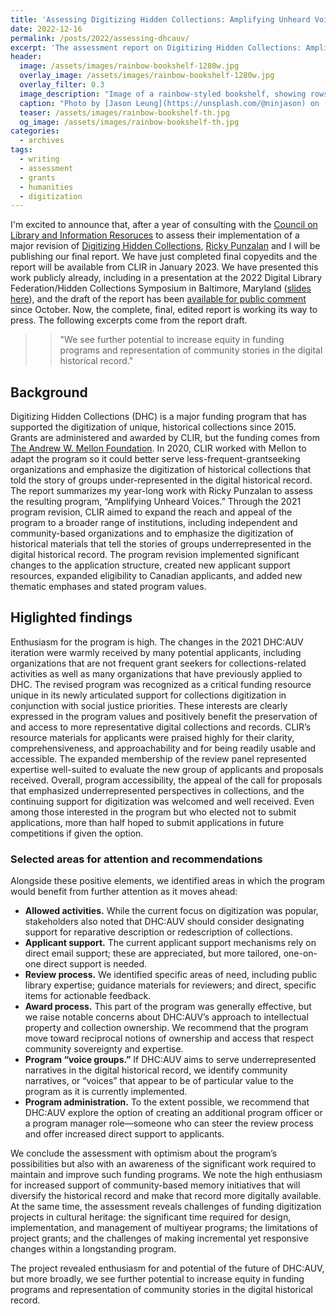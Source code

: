 ```yaml
---
title: 'Assessing Digitizing Hidden Collections: Amplifying Unheard Voices'
date: 2022-12-16
permalink: /posts/2022/assessing-dhcauv/
excerpt: 'The assessment report on Digitizing Hidden Collections: Amplifying Unheard Voices will be published soon!'
header:
  image: /assets/images/rainbow-bookshelf-1280w.jpg
  overlay_image: /assets/images/rainbow-bookshelf-1280w.jpg
  overlay_filter: 0.3
  image_description: "Image of a rainbow-styled bookshelf, showing rows of book spines with red, yellow, and orange colors."
  caption: "Photo by [Jason Leung](https://unsplash.com/@ninjason) on [Unsplash](https://unsplash.com/s/photos/library)"
  teaser: /assets/images/rainbow-bookshelf-th.jpg
  og_image: /assets/images/rainbow-bookshelf-th.jpg
categories: 
  - archives
tags:
  - writing
  - assessment
  - grants
  - humanities
  - digitization
---
```


I'm excited to announce that, after a year of consulting with the [Council on Library and Information Resoruces](https://www.clir.org/) to assess their implementation of a major revision of [Digitizing Hidden Collections](https://www.clir.org/hiddencollections/), [Ricky Punzalan](https://www.rpunzalan.com/) and I will be publishing our final report. We have just completed final copyedits and the report will be available from CLIR in January 2023. We have presented this work publicly already, including in a presentation at the 2022 Digital Library Federation/Hidden Collections Symposium in Baltimore, Maryland ([slides here](https://docs.google.com/presentation/d/1Hw-ghVv9gvhjovL5a_0mkQ7ZBQcyH6Ot7fhSr-sTpgw/edit?usp=sharing)), and the draft of the report has been [available for public comment](https://bit.ly/dhcauv-assessment-comments) since October. Now, the complete, final, edited report is working its way to press. The following excerpts come from the report draft.  

>> "We see further potential to increase equity in funding programs and representation of community stories in the digital historical record."

## Background

Digitizing Hidden Collections (DHC) is a major funding program that has supported the digitization of unique, historical collections since 2015. Grants are administered and awarded by CLIR, but the funding comes from [The Andrew W. Mellon Foundation](https://www.mellon.org/). In 2020, CLIR worked with Mellon to adapt the program so it could better serve less-frequent-grantseeking organizations and emphasize the digitization of historical collections that told the story of groups under-represented in the digital historical record. The report summarizes my year-long work with Ricky Punzalan to assess the resulting program, “Amplifying Unheard Voices.” Through the 2021 program revision, CLIR aimed to expand the reach and appeal of the program to a broader range of institutions, including independent and community-based organizations and to emphasize the digitization of historical materials that tell the stories of groups underrepresented in the digital historical record. The program revision implemented significant changes to the application structure, created new applicant support resources, expanded eligibility to Canadian applicants, and added new thematic emphases and stated program values.

## Higlighted findings

Enthusiasm for the program is high. The changes in the 2021 DHC:AUV iteration were warmly received by many potential applicants, including organizations that are not frequent grant seekers for collections-related activities as well as many organizations that have previously applied to DHC. The revised program was recognized as a critical funding resource unique in its newly articulated support for collections digitization in conjunction with social justice priorities. These interests are clearly expressed in the program values and positively benefit the preservation of and access to more representative digital collections and records. CLIR’s resource materials for applicants were praised highly for their clarity, comprehensiveness, and approachability and for being readily usable and accessible. The expanded membership of the review panel represented expertise well-suited to evaluate the new group of applicants and proposals received. Overall, program accessibility, the appeal of the call for proposals that emphasized underrepresented perspectives in collections, and the continuing support for digitization was welcomed and well received. Even among those interested in the program but who elected not to submit applications, more than half hoped to submit applications in future competitions if given the option.

### Selected areas for attention and recommendations

Alongside these positive elements, we identified areas in which the program would benefit from further attention as it moves ahead: 

* **Allowed activities.** While the current focus on digitization was popular, stakeholders also noted that DHC:AUV should consider designating support for reparative description or redescription of collections.
* **Applicant support.** The current applicant support mechanisms rely on direct email support; these are appreciated, but more tailored, one-on-one direct support is needed.
* **Review process.** We identified specific areas of need, including public library expertise; guidance materials for reviewers; and direct, specific items for actionable feedback.
* **Award process.** This part of the program was generally effective, but we raise notable concerns about DHC:AUV’s approach to intellectual property and collection ownership. We recommend that the program move toward reciprocal notions of ownership and access that respect community sovereignty and expertise.
* **Program “voice groups.”** If DHC:AUV aims to serve underrepresented narratives in the digital historical record, we identify community narratives, or “voices” that appear to be of particular value to the program as it is currently implemented.
* **Program administration.** To the extent possible, we recommend that DHC:AUV explore the option of creating an additional program officer or a program manager role—someone who can steer the review process and offer increased direct support to applicants.

We conclude the assessment with optimism about the program’s possibilities but also with an awareness of the significant work required to maintain and improve such funding programs. We note the high enthusiasm for increased support of community-based memory initiatives that will diversify the historical record and make that record more digitally available. At the same time, the assessment reveals challenges of funding digitization projects in cultural heritage: the significant time required for design, implementation, and management of multiyear programs; the limitations of project grants; and the challenges of making incremental yet responsive changes within a longstanding program. 

The project revealed enthusiasm for and potential of the future of DHC:AUV, but more broadly, we see further potential to increase equity in funding programs and representation of community stories in the digital historical record.